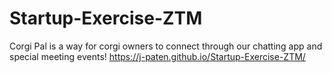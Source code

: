 # Startup-Exercise-ZTM
Corgi Pal is a way for corgi owners to connect through our chatting app and special meeting events!
https://j-paten.github.io/Startup-Exercise-ZTM/
